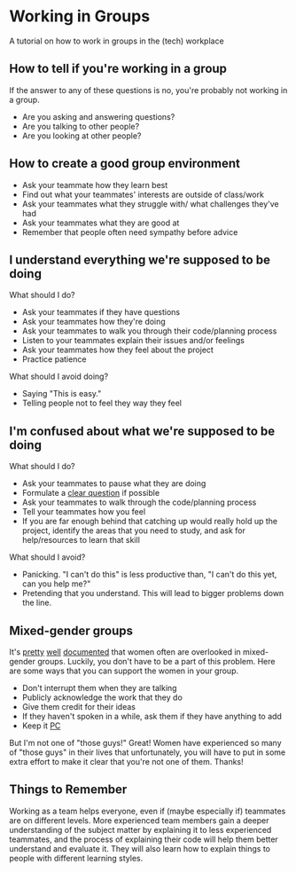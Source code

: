 # Working in Groups

A tutorial on how to work in groups in the (tech) workplace

## How to tell if you're working in a group

If the answer to any of these questions is no, you're probably not working in a
group.

-   Are you asking and answering questions?
-   Are you talking to other people?
-   Are you looking at other people?

## How to create a good group environment

-   Ask your teammate how they learn best
-   Find out what your teammates' interests are outside of class/work
-   Ask your teammates what they struggle with/ what challenges they've had
-   Ask your teammates what they are good at
-   Remember that people often need sympathy before advice

## I understand everything we're supposed to be doing

What should I do?

-   Ask your teammates if they have questions
-   Ask your teammates how they're doing
-   Ask your teammates to walk you through their code/planning process
-   Listen to your teammates explain their issues and/or feelings
-   Ask your teammates how they feel about the project
-   Practice patience

What should I avoid doing?

-   Saying "This is easy."
-   Telling people not to feel they way they feel

## I'm confused about what we're supposed to be doing

What should I do?

-   Ask your teammates to pause what they are doing
-   Formulate a [clear
    question](https://github.com/ga-wdi-boston/full-stack-project/issues/7) if
    possible
-   Ask your teammates to walk through the code/planning process
-   Tell your teammates how you feel
-   If you are far enough behind that catching up would really hold up the
    project, identify the areas that you need to study, and ask for
    help/resources to learn that skill

What should I avoid?

-   Panicking. "I can't do this" is less productive than, "I can't do this yet,
    can you help me?"
-   Pretending that you understand. This will lead to bigger problems down the
    line.

## Mixed-gender groups

It's [pretty](http://www.jstor.org/stable/2779483?seq=1#page_scan_tab_contents)
[well](http://psycnet.apa.org/journals/apl/84/4/620/)
[documented](http://onlinelibrary.wiley.com/doi/10.1111/0022-4537.00233/abstract;jsessionid=DDF6B475A5ADE1E94547F07AD9943C5A.f02t02)
that women often are overlooked in mixed-gender groups. Luckily, you don't have
to be a part of this problem. Here are some ways that you can support the women
in your group.

-   Don't interrupt them when they are talking
-   Publicly acknowledge the work that they do
-   Give them credit for their ideas
-   If they haven't spoken in a while, ask them if they have anything to add
-   Keep it [PC](http://www.npr.org/2014/12/18/371737257/when-working-in-mixed-groups-staying-p-c-boosts-productivity)

But I'm not one of "those guys!" Great! Women have experienced so many of "those
guys" in their lives that unfortunately, you will have to put in some extra
effort to make it clear that you're not one of them. Thanks!

## Things to Remember

Working as a team helps everyone, even if (maybe especially if) teammates are on
different levels. More experienced team members gain a deeper understanding of
the subject matter by explaining it to less experienced teammates, and the
process of explaining their code will help them better understand and evaluate
it. They will also learn how to explain things to people with different learning
styles.
